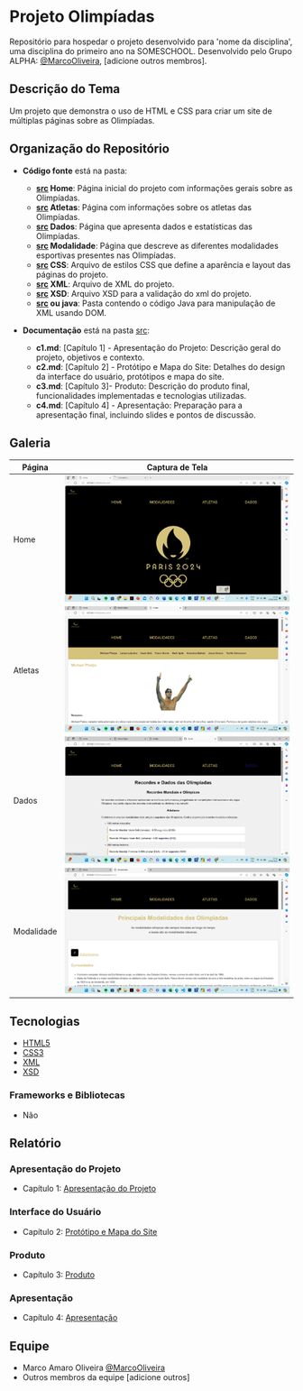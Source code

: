 # Projeto Olimpíadas

Repositório para hospedar o projeto desenvolvido para 'nome da disciplina', uma disciplina do primeiro ano na SOMESCHOOL. Desenvolvido pelo Grupo ALPHA: [@MarcoOliveira](https://github.com/marcoamarooliveira), [adicione outros membros].

## Descrição do Tema

Um projeto que demonstra o uso de HTML e CSS para criar um site de múltiplas páginas sobre as Olimpíadas. 

## Organização do Repositório

* **Código fonte** está na pasta:
  - **[src](home.html) Home**: Página inicial do projeto com informações gerais sobre as Olimpíadas.
  - **[src](Atletas.html) Atletas**: Página com informações sobre os atletas das Olimpíadas.
  - **[src](Dados.html) Dados**: Página que apresenta dados e estatísticas das Olimpíadas.
  - **[src](Modalidades.html) Modalidade**: Página que descreve as diferentes modalidades esportivas presentes nas Olimpíadas.
  - **[src](CSS) CSS**: Arquivo de estilos CSS que define a aparência e layout das páginas do projeto.
  - **[src](Projeto.xml) XML**: Arquivo de XML do projeto.
  - **[src](Validação.xsd) XSD**: Arquivo XSD para a validação do xml do projeto.
  - **[src](dados-dom.html) ou java**: Pasta contendo o código Java para manipulação de XML usando DOM.

* **Documentação** está na pasta [src](markdown):
  - **c1.md**: [Capítulo 1] - Apresentação do Projeto: Descrição geral do projeto, objetivos e contexto.
  - **c2.md**: [Capítulo 2] - Protótipo e Mapa do Site: Detalhes do design da interface do usuário, protótipos e mapa do site.
  - **c3.md**: [Capítulo 3]- Produto: Descrição do produto final, funcionalidades implementadas e tecnologias utilizadas.
  - **c4.md**: [Capítulo 4] - Apresentação: Preparação para a apresentação final, incluindo slides e pontos de discussão.


## Galeria

| Página | Captura de Tela |
|--------|-----------------|
| Home | ![Página Home](/IMG/Tela_Home.png) |
| Atletas | ![Página Atletas](/IMG/Tela_Atletas.png) |
| Dados | ![Página Dados](/IMG/Tela_Dados.png) |
| Modalidade | ![Página Modalidade](/IMG/Tele_Modalidades.png) |

## Tecnologias

* [HTML5](https://developer.mozilla.org/pt-BR/docs/Web/HTML)
* [CSS3](https://developer.mozilla.org/pt-BR/docs/Web/CSS)
* [XML](https://www.w3.org/XML/)
* [XSD](https://www.w3.org/XML/Schema)

### Frameworks e Bibliotecas

* Não
## Relatório


### Apresentação do Projeto
* Capítulo 1: [Apresentação do Projeto](doc/c1.md)
### Interface do Usuário
* Capítulo 2: [Protótipo e Mapa do Site](doc/c2.md)
### Produto
* Capítulo 3: [Produto](doc/c3.md)
### Apresentação
* Capítulo 4: [Apresentação](doc/c4.md)

## Equipe
* Marco Amaro Oliveira [@MarcoOliveira](https://github.com/marcoamarooliveira)
* Outros membros da equipe [adicione outros]
